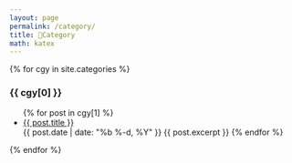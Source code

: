 ```yaml
---
layout: page
permalink: /category/
title: 📑Category
math: katex
---
```


{% for cgy in site.categories %}
  <h3>{{ cgy[0] }}</h3>
  <ul>
    {% for post in cgy[1] %}
      <li><a href="{{ site.baseurl }}{{ post.url }}">{{ post.title }}</a></li>
      {{ post.date | date: "%b %-d, %Y" }}
      {{ post.excerpt }}
    {% endfor %}
  </ul>
{% endfor %}
